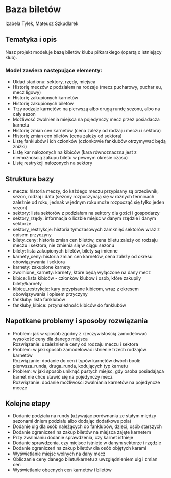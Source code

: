 # Baza biletów
Izabela Tylek, Mateusz Szkudlarek

## Tematyka i opis
Nasz projekt modeluje bazę biletów klubu piłkarskiego (opartą o istniejący klub). 

### Model zawiera następujące elementy:
- Układ stadionu: sektory, rzędy, miejsca
- Historię meczów z podziałem na rodzaje (mecz pucharowy, puchar eu, mecz ligowy)
- Historię zakupionych karnetów
- Historię zakupionych biletów
- Trzy rodzaje karnetów: na pierwszą albo drugą rundę sezonu, albo na cały sezon
- Możliwość zwolnienia miejsca na pojedynczy mecz przez posiadacza karnetu
- Historię zmian cen karnetów (cena zależy od rodzaju meczu i sektora)
- Historię zmian cen biletów (cena zależy od sektora)
- Listę fanklubów i ich członków (członkowie fanklubów otrzymywać będą zniżki)
- Listę kar nałożonych na kibiców (kara równoznaczna jest z niemożnością zakupu biletu w pewnym okresie czasu)
- Listę restrykcji nałożonych na sektory

## Struktura bazy
- mecze: historia meczy, do każdego meczu przypisany są przeciwnik, sezon, rodzaj i data (sezony rozpoczynają się w różnych terminach zależnie od roku, jednak w jednym roku może rozpocząć się tylko jeden sezon)
- sektory: lista sektorów z podziałem na sektory dla gości i gospodarzy
- sektory\_rzędy: informacja o liczbie miejsc w danym rzędzie i danym sektorze
- sektory\_restrykcje: historia tymczasowych zamknięć sektorów wraz z opisem przyczyny
- bilety\_ceny: historia zmian cen biletów, cena biletu zależy od rodzaju meczu i sektora, nie zmienia się w ciągu sezonu
- bilety: lista zakupionych biletów, bilety są imienne
- karnety\_ceny: historia zmian cen karnetów, cena zależy od okresu obowiązywania i sektora
- karnety: zakupione karnety
- zwolnione\_karnety: karnety, które będą wyłączone na dany mecz
- kibice: lista kibiców - członków klubów i osób, które zakupiły bilety/karnety
- kibice\_restrykcje: kary przypisane kibicom, wraz z okresem obowiązywania i opisem przyczyny
- fankluby: lista fanklubów
- fankluby\_kibice: przynależność kibiców do fanklubów

## Napotkane problemy i sposoby rozwiązania
- Problem: jak w sposób zgodny z rzeczywistością zamodelować wysokość ceny dla danego miejsca\
Rozwiązanie: uzależnienie ceny od rodzaju meczu i sektora
- Problem: w jaki sposób zamodelować istnienie trzech rodzajów karnetów\
Rozwiązanie: dodanie do cen i typów karnetów dwóch booli: pierwsza\_runda, druga\_runda, kodujących typ karnetu
- Problem: w jaki sposób uniknąć pustych miejsc, gdy osoba posiadająca karnet nie chce stawić się na pojedynczy mecz\
Rozwiązanie: dodanie możliwości zwalniania karnetów na pojedyncze mecze


## Kolejne etapy
- Dodanie podziału na rundy (używając porównania ze stałym między sezonami dniem podziału albo dodając dodatkowe pola)
- Dodanie ulg dla osób należących do fanklubów, dzieci, osób starszych
- Dodanie ograniczeń na zakup biletów na miejsca zajęte karnetem
- Przy zwalnianiu dodanie sprawdzenia, czy karnet istnieje
- Dodanie sprawdzenia, czy miejsce istnieje w danym sektorze i rzędzie
- Dodanie ograniczeń na zakup biletów dla osób objętych karami
- Wyświetlanie miejsc wolnych na dany mecz 
- Obliczanie ceny danego biletu/karnetu z uwzględnieniem ulg i zmian cen
- Wyświetlanie obecnych cen karnetów i biletów

